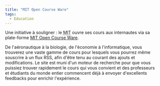 ```yaml
---
title: "MIT Open Course Ware"
tags:
  - Education
---
```


Une initiative à souligner&nbsp;: le <acronym lang="en" title="Massachusetts Institute Of Technology">MIT</acronym> ouvre ses cours aux internautes via sa plate-forme [MIT Open Course Ware](http://ocw.mit.edu/index.htm).

<!-- more -->

De l'aéronautique à la biologie, de l'économie à l'informatique, vous trouverez une vaste gamme de cours pour lesquels vous pourrez même souscrire à un flux RSS, afin d'être tenu au courant des ajouts et modifications. Le site est muni d'un moteur de recherche pour que vous puissiez trouver rapidement le cours qui vous convient et des professeurs et étudiants du monde entier commencent déjà à envoyer d'excellents feedbacks pour enrichir l'expérience.
